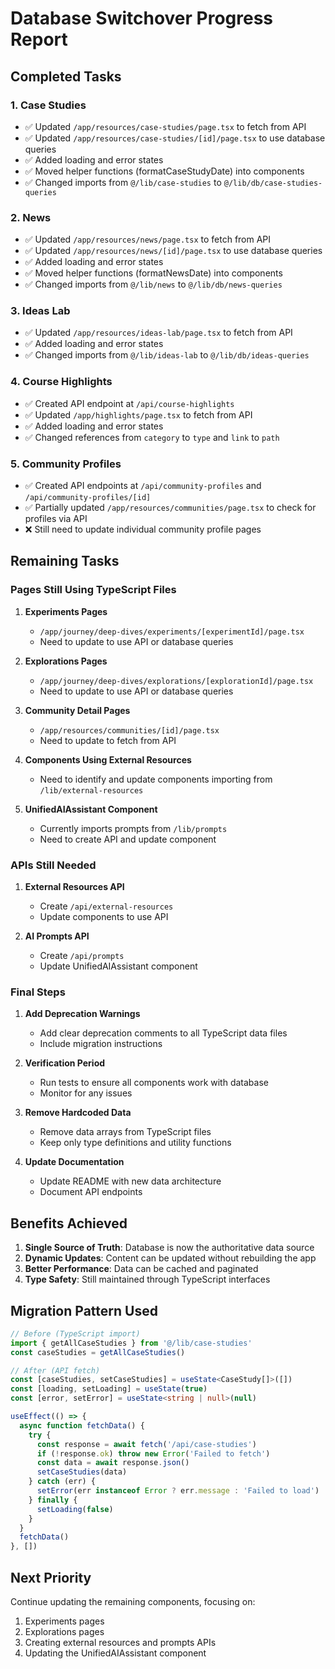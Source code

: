 # Database Switchover Progress Report

## Completed Tasks

### 1. Case Studies
- ✅ Updated `/app/resources/case-studies/page.tsx` to fetch from API
- ✅ Updated `/app/resources/case-studies/[id]/page.tsx` to use database queries
- ✅ Added loading and error states
- ✅ Moved helper functions (formatCaseStudyDate) into components
- ✅ Changed imports from `@/lib/case-studies` to `@/lib/db/case-studies-queries`

### 2. News
- ✅ Updated `/app/resources/news/page.tsx` to fetch from API
- ✅ Updated `/app/resources/news/[id]/page.tsx` to use database queries
- ✅ Added loading and error states
- ✅ Moved helper functions (formatNewsDate) into components
- ✅ Changed imports from `@/lib/news` to `@/lib/db/news-queries`

### 3. Ideas Lab
- ✅ Updated `/app/resources/ideas-lab/page.tsx` to fetch from API
- ✅ Added loading and error states
- ✅ Changed imports from `@/lib/ideas-lab` to `@/lib/db/ideas-queries`

### 4. Course Highlights
- ✅ Created API endpoint at `/api/course-highlights`
- ✅ Updated `/app/highlights/page.tsx` to fetch from API
- ✅ Added loading and error states
- ✅ Changed references from `category` to `type` and `link` to `path`

### 5. Community Profiles
- ✅ Created API endpoints at `/api/community-profiles` and `/api/community-profiles/[id]`
- ✅ Partially updated `/app/resources/communities/page.tsx` to check for profiles via API
- ❌ Still need to update individual community profile pages

## Remaining Tasks

### Pages Still Using TypeScript Files

1. **Experiments Pages**
   - `/app/journey/deep-dives/experiments/[experimentId]/page.tsx`
   - Need to update to use API or database queries

2. **Explorations Pages**
   - `/app/journey/deep-dives/explorations/[explorationId]/page.tsx`
   - Need to update to use API or database queries

3. **Community Detail Pages**
   - `/app/resources/communities/[id]/page.tsx`
   - Need to update to fetch from API

4. **Components Using External Resources**
   - Need to identify and update components importing from `/lib/external-resources`

5. **UnifiedAIAssistant Component**
   - Currently imports prompts from `/lib/prompts`
   - Need to create API and update component

### APIs Still Needed

1. **External Resources API**
   - Create `/api/external-resources`
   - Update components to use API

2. **AI Prompts API**
   - Create `/api/prompts`
   - Update UnifiedAIAssistant component

### Final Steps

1. **Add Deprecation Warnings**
   - Add clear deprecation comments to all TypeScript data files
   - Include migration instructions

2. **Verification Period**
   - Run tests to ensure all components work with database
   - Monitor for any issues

3. **Remove Hardcoded Data**
   - Remove data arrays from TypeScript files
   - Keep only type definitions and utility functions

4. **Update Documentation**
   - Update README with new data architecture
   - Document API endpoints

## Benefits Achieved

1. **Single Source of Truth**: Database is now the authoritative data source
2. **Dynamic Updates**: Content can be updated without rebuilding the app
3. **Better Performance**: Data can be cached and paginated
4. **Type Safety**: Still maintained through TypeScript interfaces

## Migration Pattern Used

```typescript
// Before (TypeScript import)
import { getAllCaseStudies } from '@/lib/case-studies'
const caseStudies = getAllCaseStudies()

// After (API fetch)
const [caseStudies, setCaseStudies] = useState<CaseStudy[]>([])
const [loading, setLoading] = useState(true)
const [error, setError] = useState<string | null>(null)

useEffect(() => {
  async function fetchData() {
    try {
      const response = await fetch('/api/case-studies')
      if (!response.ok) throw new Error('Failed to fetch')
      const data = await response.json()
      setCaseStudies(data)
    } catch (err) {
      setError(err instanceof Error ? err.message : 'Failed to load')
    } finally {
      setLoading(false)
    }
  }
  fetchData()
}, [])
```

## Next Priority

Continue updating the remaining components, focusing on:
1. Experiments pages
2. Explorations pages
3. Creating external resources and prompts APIs
4. Updating the UnifiedAIAssistant component